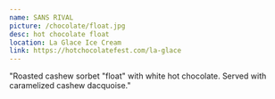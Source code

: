 ```yaml
---
name: SANS RIVAL
picture: /chocolate/float.jpg
desc: hot chocolate float
location: La Glace Ice Cream
link: https://hotchocolatefest.com/la-glace
---
```


"Roasted cashew sorbet "float" with white hot chocolate.
Served with caramelized cashew dacquoise."
